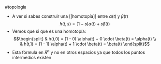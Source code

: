 #topología

- A ver si sabes construir una [[homotopía]] entre $\alpha(t)$ y $\beta(t)$
$$h(t,s) = (1-s)\alpha(t) + s\beta(t)$$
- Vemos que si que es una homotopía:
$$\begin{split}
	& h(t,0) = (1 - 0) \alpha(t) + 0 \cdot \beta(t) = \alpha(t) \\
	& h(t,1) = (1 - 1) \alpha(t) + 1 \cdot \beta(t) = \beta(t)
\end{split}$$
- Esta fórmula en $R^n$ y no en otros espacios ya que todos los puntos intermedios existen